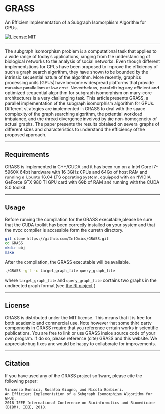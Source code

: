 # GRASS
An Efficient Implementation of a Subgraph Isomorphism Algorithm for GPUs.

[![License: MIT](https://img.shields.io/badge/License-MIT-yellow.svg)](https://opensource.org/licenses/MIT) [](#lang-en)

<hr />

The subgraph isomorphism problem is a computational task that applies to a wide range of today’s applications,
ranging from the understanding of biological networks to the
analysis of social networks. Even though different implementations for CPUs have been proposed to improve the efficiency
of such a graph search algorithm, they have shown to be
bounded by the intrinsic sequential nature of the algorithm.
More recently, graphics processing units (GPUs) have become
widespread platforms that provide massive parallelism at low
cost. Nevertheless, parallelizing any efficient and optimized
sequential algorithm for subgraph isomorphism on many-core
architectures is a very challenging task. This article presents
GRASS, a parallel implementation of the subgraph isomorphism
algorithm for GPUs. Different strategies are implemented in
GRASS to deal with the space complexity of the graph searching
algorithm, the potential workload imbalance, and the thread
divergence involved by the non-homogeneity of actual graphs.
The paper presents the results obtained on several graphs of
different sizes and characteristics to understand the efficiency of
the proposed approach.

<hr />

## Requirements

GRASS is implemented in C++/CUDA and it has been run on a Intel
Core i7-5960X 64bit hardware with 16 3GHz CPUs and 64Gb
of host RAM and running a Ubuntu 16.04 LTS operating
system, equipped with an NVIDIA GeForce GTX 980 Ti
GPU card with 6Gb of RAM and running with the CUDA
8.0 toolkit. 

<hr />

## Usage

Before running the compilation for the GRASS executable,please be sure that the CUDA toolkit has been correctly installed on your system and that the nvcc compiler is accessible form the curretn directory.

```bash
git clone https://github.com/InfOmics/GRASS.git
cd GRASS
mkdir obj
make
```

After the compilation, the GRASS executable will be available.

```bash
./GRASS -gff -c target_graph_file query_graph_file
```

where `target_graph_file` and `query_graph_file` contains two graphs in the undirected graph format (see [the RI project](https://github.com/InfOmics/RI) )


<hr />

## License
GRASS is distributed under the MIT license. This means that it is free for both academic and commercial use. 
Note however that some third party components in GRASS require that you reference certain works in scientific publications.
You are free to link or use GRASS inside source code of your own program. If do so, please reference (cite) GRASS and this website. 
We appreciate bug fixes and would be happy to collaborate for improvements. 
<!--- [License](https://raw.githubusercontent.com/GiugnoLab/PanDelos/master/LICENSE) -->

<hr />

## Citation

If you have used any of the GRASS project software, please cite the following paper:

```
Vincenzo Bonnici, Rosalba Giugno, and Nicola Bombieri. 
An Efficient Implementation of a Subgraph Isomorphism Algorithm for GPUs.
2018 IEEE International Conference on Bioinformatics and Biomedicine (BIBM). IEEE, 2018.
```

